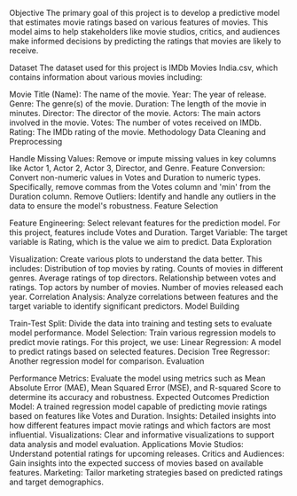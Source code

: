 Objective
The primary goal of this project is to develop a predictive model that estimates movie ratings based on various features of movies. This model aims to help stakeholders like movie studios, critics, and audiences make informed decisions by predicting the ratings that movies are likely to receive.

Dataset
The dataset used for this project is IMDb Movies India.csv, which contains information about various movies including:

Movie Title (Name): The name of the movie.
Year: The year of release.
Genre: The genre(s) of the movie.
Duration: The length of the movie in minutes.
Director: The director of the movie.
Actors: The main actors involved in the movie.
Votes: The number of votes received on IMDb.
Rating: The IMDb rating of the movie.
Methodology
Data Cleaning and Preprocessing

Handle Missing Values: Remove or impute missing values in key columns like Actor 1, Actor 2, Actor 3, Director, and Genre.
Feature Conversion: Convert non-numeric values in Votes and Duration to numeric types. Specifically, remove commas from the Votes column and 'min' from the Duration column.
Remove Outliers: Identify and handle any outliers in the data to ensure the model's robustness.
Feature Selection

Feature Engineering: Select relevant features for the prediction model. For this project, features include Votes and Duration.
Target Variable: The target variable is Rating, which is the value we aim to predict.
Data Exploration

Visualization: Create various plots to understand the data better. This includes:
Distribution of top movies by rating.
Counts of movies in different genres.
Average ratings of top directors.
Relationship between votes and ratings.
Top actors by number of movies.
Number of movies released each year.
Correlation Analysis: Analyze correlations between features and the target variable to identify significant predictors.
Model Building

Train-Test Split: Divide the data into training and testing sets to evaluate model performance.
Model Selection: Train various regression models to predict movie ratings. For this project, we use:
Linear Regression: A model to predict ratings based on selected features.
Decision Tree Regressor: Another regression model for comparison.
Evaluation

Performance Metrics: Evaluate the model using metrics such as Mean Absolute Error (MAE), Mean Squared Error (MSE), and R-squared Score to determine its accuracy and robustness.
Expected Outcomes
Prediction Model: A trained regression model capable of predicting movie ratings based on features like Votes and Duration.
Insights: Detailed insights into how different features impact movie ratings and which factors are most influential.
Visualizations: Clear and informative visualizations to support data analysis and model evaluation.
Applications
Movie Studios: Understand potential ratings for upcoming releases.
Critics and Audiences: Gain insights into the expected success of movies based on available features.
Marketing: Tailor marketing strategies based on predicted ratings and target demographics.
